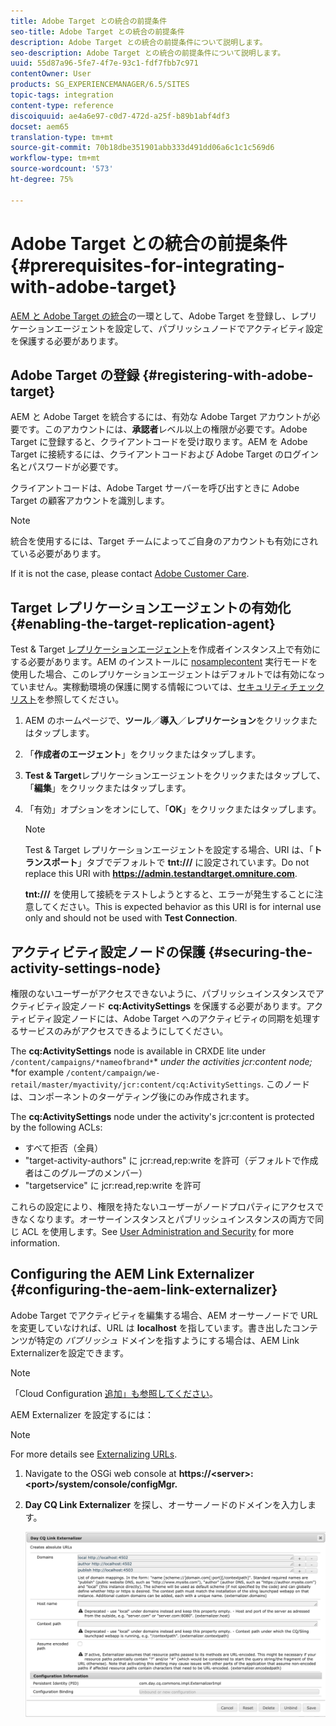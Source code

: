 ```yaml
---
title: Adobe Target との統合の前提条件
seo-title: Adobe Target との統合の前提条件
description: Adobe Target との統合の前提条件について説明します。
seo-description: Adobe Target との統合の前提条件について説明します。
uuid: 55d87a96-5fe7-4f7e-93c1-fdf7fbb7c971
contentOwner: User
products: SG_EXPERIENCEMANAGER/6.5/SITES
topic-tags: integration
content-type: reference
discoiquuid: ae4a6e97-c0d7-472d-a25f-b89b1abf4df3
docset: aem65
translation-type: tm+mt
source-git-commit: 70b18dbe351901abb333d491dd06a6c1c1c569d6
workflow-type: tm+mt
source-wordcount: '573'
ht-degree: 75%

---
```



# Adobe Target との統合の前提条件{#prerequisites-for-integrating-with-adobe-target}

[AEM と Adobe Target の統合](/help/sites-administering/target.md)の一環として、Adobe Target を登録し、レプリケーションエージェントを設定して、パブリッシュノードでアクティビティ設定を保護する必要があります。

## Adobe Target の登録 {#registering-with-adobe-target}

AEM と Adobe Target を統合するには、有効な Adobe Target アカウントが必要です。このアカウントには、**承認者**&#x200B;レベル以上の権限が必要です。Adobe Target に登録すると、クライアントコードを受け取ります。AEM を Adobe Target に接続するには、クライアントコードおよび Adobe Target のログイン名とパスワードが必要です。

クライアントコードは、Adobe Target サーバーを呼び出すときに Adobe Target の顧客アカウントを識別します。

>[!NOTE]
>
>統合を使用するには、Target チームによってご自身のアカウントも有効にされている必要があります。
>
>If it is not the case, please contact [Adobe Customer Care](https://docs.adobe.com/content/help/en/target/using/cmp-resources-and-contact-information.html).

## Target レプリケーションエージェントの有効化 {#enabling-the-target-replication-agent}

Test &amp; Target [レプリケーションエージェント](/help/sites-deploying/replication.md)を作成者インスタンス上で有効にする必要があります。AEM のインストールに [nosamplecontent](/help/sites-deploying/configure-runmodes.md#using-samplecontent-and-nosamplecontent) 実行モードを使用した場合、このレプリケーションエージェントはデフォルトでは有効になっていません。実稼動環境の保護に関する情報については、[セキュリティチェックリスト](/help/sites-administering/security-checklist.md)を参照してください。

1. AEM のホームページで、**ツール**／**導入**／**レプリケーション**&#x200B;をクリックまたはタップします。
1. 「**作成者のエージェント**」をクリックまたはタップします。
1. **Test &amp; Target**&#x200B;レプリケーションエージェントをクリックまたはタップして、「**編集**」をクリックまたはタップします。
1. 「有効」オプションをオンにして、「**OK**」をクリックまたはタップします。

   >[!NOTE]
   >
   >Test &amp; Target レプリケーションエージェントを設定する場合、URI は、「**トランスポート**」タブでデフォルトで **tnt:///** に設定されています。Do not replace this URI with **https://admin.testandtarget.omniture.com**.
   >
   >**tnt:///** を使用して接続をテストしようとすると、エラーが発生することに注意してください。This is expected behavior as this URI is for internal use only and should not be used with **Test Connection**.

## アクティビティ設定ノードの保護 {#securing-the-activity-settings-node}

権限のないユーザーがアクセスできないように、パブリッシュインスタンスでアクティビティ設定ノード **cq:ActivitySettings** を保護する必要があります。アクティビティ設定ノードには、Adobe Target へのアクティビティの同期を処理するサービスのみがアクセスできるようにしてください。

The **cq:ActivitySettings** node is available in CRXDE lite under `/content/campaigns/*nameofbrand*`* *under the activities jcr:content node;* *for example `/content/campaign/we-retail/master/myactivity/jcr:content/cq:ActivitySettings`. このノードは、コンポーネントのターゲティング後にのみ作成されます。

The **cq:ActivitySettings** node under the activity&#39;s jcr:content is protected by the following ACLs:

* すべて拒否（全員）
* &quot;target-activity-authors&quot; に jcr:read,rep:write を許可（デフォルトで作成者はこのグループのメンバー）
* &quot;targetservice&quot; に jcr:read,rep:write を許可

これらの設定により、権限を持たないユーザーがノードプロパティにアクセスできなくなります。オーサーインスタンスとパブリッシュインスタンスの両方で同じ ACL を使用します。See [User Administration and Security](/help/sites-administering/security.md) for more information.

## Configuring the AEM Link Externalizer {#configuring-the-aem-link-externalizer}

Adobe Target でアクティビティを編集する場合、AEM オーサーノードで URL を変更していなければ、URL は **localhost** を指しています。書き出したコンテンツが特定の *パブリッシュ* ドメインを指すようにする場合は、AEM Link Externalizerを設定できます。

>[!NOTE]
>
>「Cloud Configuration [追加」も参照してください](/help/sites-administering/experience-fragments-target.md#add-the-cloud-configuration)。

AEM Externalizer を設定するには：

>[!NOTE]
>
>For more details see [Externalizing URLs](/help/sites-developing/externalizer.md).

1. Navigate to the OSGi web console at **https://&lt;server>:&lt;port>/system/console/configMgr.**
1. **Day CQ Link Externalizer** を探し、オーサーノードのドメインを入力します。

   ![chlimage_1-120](assets/aem-externalizer-01.png)

